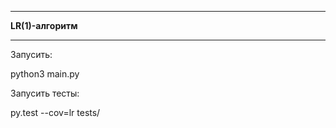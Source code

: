 **********************
****LR(1)-алгоритм****
**********************

Запусить:

python3 main.py

Запусить тесты:

py.test --cov=lr tests/


